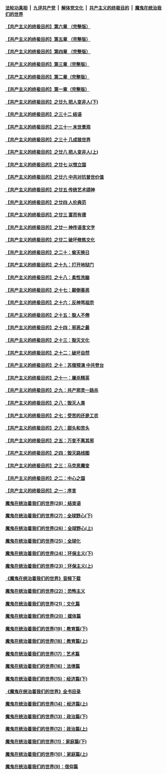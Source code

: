 

####  [法轮功真相](../../../../basic/blob/master/README.md?t=04010130) &nbsp;|&nbsp; [九评共产党](../../../../9ping.md/blob/master/README.md?t=04010130) &nbsp;|&nbsp; [解体党文化](../../../../jtdwh.md/blob/master/README.md?t=04010130)  &nbsp;|&nbsp; [共产主义的终极目的](../../../../gczydzjmd.md/blob/master/README.md?t=04010130) &nbsp;|&nbsp; [魔鬼在统治我们的世界](../../../../mgztzwmdsj.md/blob/master/README.md?t=04010130) 

#### [【共产主义的终极目的】第六章 （完整版）](../pages/nsc422/n11428913.md?t=04010130) 

#### [【共产主义的终极目的】第五章 （完整版）](../pages/nsc422/n11428912.md?t=04010130) 

#### [【共产主义的终极目的】第四章 （完整版）](../pages/nsc422/n11428907.md?t=04010130) 

#### [【共产主义的终极目的】第三章（完整版）](../pages/nsc422/n11428848.md?t=04010130) 

#### [【共产主义的终极目的】第二章（完整版）](../pages/nsc422/n11428831.md?t=04010130) 

#### [【共产主义的终极目的】第一章（完整版）](../pages/nsc422/n11417651.md?t=04010130) 

#### [【共产主义的终极目的】之廿九 把人变非人(下)](../pages/nsc422/n11344140.md?t=04010130) 

#### [【共产主义的终极目的】之三十二 结语](../pages/nsc422/n11360535.md?t=04010130) 

#### [【共产主义的终极目的】之三十一 末世景观](../pages/nsc422/n11351129.md?t=04010130) 

#### [【共产主义的终极目的】之三十 几成狼世界](../pages/nsc422/n11348280.md?t=04010130) 

#### [【共产主义的终极目的】之廿八 把人变非人(上)](../pages/nsc422/n11340492.md?t=04010130) 

#### [【共产主义的终极目的】之廿七 以恨立国](../pages/nsc422/n11336944.md?t=04010130) 

#### [【共产主义的终极目的】之廿六 中共对抗普世价值](../pages/nsc422/n11324785.md?t=04010130) 

#### [【共产主义的终极目的】之廿五 传统艺术颂神](../pages/nsc422/n11296396.md?t=04010130) 

#### [【共产主义的终极目的】之廿四 人伦典范](../pages/nsc422/n11296397.md?t=04010130) 

#### [【共产主义的终极目的】之廿三 富而有德](../pages/nsc422/n11283598.md?t=04010130) 

#### [【共产主义的终极目的】之廿一 神传语言文字](../pages/nsc422/n11263265.md?t=04010130) 

#### [【共产主义的终极目的】之廿二 破坏修炼文化](../pages/nsc422/n11245728.md?t=04010130) 

#### [【共产主义的终极目的】之二十：偷天换日](../pages/nsc422/n11238846.md?t=04010130) 

#### [【共产主义的终极目的】之十九：打开地狱门](../pages/nsc422/n11206376.md?t=04010130) 

#### [【共产主义的终极目的】之十八：柔性洗脑](../pages/nsc422/n11199994.md?t=04010130) 

#### [【共产主义的终极目的】之十七：颠倒善恶](../pages/nsc422/n11179782.md?t=04010130) 

#### [【共产主义的终极目的】之十六：反神骂祖宗](../pages/nsc422/n11166798.md?t=04010130) 

#### [【共产主义的终极目的】之十五：毁人不倦](../pages/nsc422/n11166792.md?t=04010130) 

#### [【共产主义的终极目的】之十四：邪恶之最](../pages/nsc422/n11150249.md?t=04010130) 

#### [【共产主义的终极目的】之十三：毁灭文化](../pages/nsc422/n11135227.md?t=04010130) 

#### [【共产主义的终极目的】之十二：破坏自然](../pages/nsc422/n11135214.md?t=04010130) 

#### [【共产主义的终极目的】之十：苏俄预演 中共登台](../pages/nsc422/n11118424.md?t=04010130) 

#### [【共产主义的终极目的】之十一：屠杀精英](../pages/nsc422/n11118442.md?t=04010130) 

#### [【共产主义的终极目的】之九：共产邪灵一路杀](../pages/nsc422/n11114139.md?t=04010130) 

#### [【共产主义的终极目的】之八：毁灭人类](../pages/nsc422/n11108503.md?t=04010130) 

#### [【共产主义的终极目的】之七：受苦的还是工农](../pages/nsc422/n11101809.md?t=04010130) 

#### [【共产主义的终极目的】之六：甜头和苦头](../pages/nsc422/n11096971.md?t=04010130) 

#### [【共产主义的终极目的】之五：万变不离其邪](../pages/nsc422/n11091285.md?t=04010130) 

#### [【共产主义的终极目的】之四：毁灭路线图](../pages/nsc422/n11086284.md?t=04010130) 

#### [【共产主义的终极目的】之三：马克思魔变](../pages/nsc422/n11061941.md?t=04010130) 

#### [【共产主义的终极目的】之二：中心之国](../pages/nsc422/n11047728.md?t=04010130) 

#### [【共产主义的终极目的】之一：序言](../pages/nsc422/n11086077.md?t=04010130) 

#### [魔鬼在统治着我们的世界(28)：结束语](../pages/nsc422/n10936246.md?t=04010130) 

#### [魔鬼在统治着我们的世界(27)：全球野心(下)](../pages/nsc422/n10928319.md?t=04010130) 

#### [魔鬼在统治着我们的世界(26)：全球野心(上)](../pages/nsc422/n10900318.md?t=04010130) 

#### [魔鬼在统治着我们的世界(25)：全球化](../pages/nsc422/n10788205.md?t=04010130) 

#### [魔鬼在统治着我们的世界(24)：环保主义(下)](../pages/nsc422/n10695307.md?t=04010130) 

#### [魔鬼在统治着我们的世界(23)：环保主义(上)](../pages/nsc422/n10688613.md?t=04010130) 

#### [《魔鬼在统治着我们的世界》音频下载](../pages/nsc422/n10635553.md?t=04010130) 

#### [魔鬼在统治着我们的世界(22)：恐怖主义](../pages/nsc422/n10614727.md?t=04010130) 

#### [魔鬼在统治着我们的世界(21)：文化篇](../pages/nsc422/n10597706.md?t=04010130) 

#### [魔鬼在统治着我们的世界(20)：媒体篇](../pages/nsc422/n10586579.md?t=04010130) 

#### [魔鬼在统治着我们的世界(19)：教育篇(下)](../pages/nsc422/n10564808.md?t=04010130) 

#### [魔鬼在统治着我们的世界(18)：教育篇(上)](../pages/nsc422/n10526970.md?t=04010130) 

#### [魔鬼在统治着我们的世界(17)：艺术篇](../pages/nsc422/n10499093.md?t=04010130) 

#### [魔鬼在统治着我们的世界(16)：法律篇](../pages/nsc422/n10485969.md?t=04010130) 

#### [魔鬼在统治着我们的世界(15)：经济篇(下)](../pages/nsc422/n10469975.md?t=04010130) 

#### [《魔鬼在统治着我们的世界》全书目录](../pages/nsc422/n10464261.md?t=04010130) 

#### [魔鬼在统治着我们的世界(14)：经济篇(上)](../pages/nsc422/n10457370.md?t=04010130) 

#### [魔鬼在统治着我们的世界(13)：政治篇(下)](../pages/nsc422/n10448270.md?t=04010130) 

#### [魔鬼在统治着我们的世界(12)：政治篇(上)](../pages/nsc422/n10444576.md?t=04010130) 

#### [魔鬼在统治着我们的世界(11)：家庭篇(下)](../pages/nsc422/n10440961.md?t=04010130) 

#### [魔鬼在统治着我们的世界(10)：家庭篇(上)](../pages/nsc422/n10435448.md?t=04010130) 

#### [魔鬼在统治着我们的世界(9)：信仰篇](../pages/nsc422/n10432159.md?t=04010130) 

